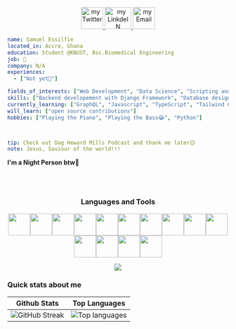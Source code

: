 <p align="center">
<a href="https://twitter.com/_Samess">
  <img alt="my Twitter" width="50px" src="https://user-images.githubusercontent.com/95895530/203465411-e08b5a7d-7bff-4323-a08e-28ad3eb94e80.png"/>
</a>
<a href="https://www.linkedin.com/in/samuel-essilfie-274684252/">
  <img alt="my LinkdeIN" width="60px" height="50px" src="https://user-images.githubusercontent.com/95895530/222520122-bb429593-68f6-499e-800e-c7c0ac99d894.jpg" />
</a>
<a href="mailto:psalmuelselfie@gmail.com">
  <img alt="my Email" width="50px" src="https://user-images.githubusercontent.com/95895530/203465529-99ef9677-fba7-46e6-95c0-2048184c83fa.png" />
</a>
</p>

```yaml
name: Samuel Essilfie
located_in: Accra, Ghana
education: Student @KNUST, Bsc.Biomedical Engineering
job: 🔎
company: N/A
experiences: 
  - ["Not yet🤫"]

fields_of_interests: ["Web Development", "Data Science", "Scripting and Automation"]
skills: ["Backend developement with Django Framework", "Database design with Postgres db"]
currently_learning: ["GraphQL", "Javascript", "TypeScript", "Tailwind CSS", "ReactJs", "NextJs"]
will_learn: ["open source contributions"]
hobbies: ["Playing the Piano", "Playing the Bass😂", "Python"]
```
```yaml


tip: Check out Dag Heward Mills Podcast and thank me later😉
note: Jesus, Saviour of the world!!!
```

**I'm a Night Person btw🦉** 


</br>
</br>
<h3 align="center">Languages and Tools</h3>
<p align="center"><img center height=50 
src="https://cdn.jsdelivr.net/gh/devicons/devicon/icons/python/python-original.svg"/><img height=50
src="https://cdn.jsdelivr.net/gh/devicons/devicon/icons/typescript/typescript-plain.svg" /><img height=50
src="https://cdn.jsdelivr.net/gh/devicons/devicon/icons/javascript/javascript-original.svg" /><img height=50
src="https://cdn.jsdelivr.net/gh/devicons/devicon/icons/c/c-original.svg" /><img height=50
src="https://cdn.jsdelivr.net/gh/devicons/devicon/icons/django/django-plain.svg" /><img height=50
src="https://cdn.jsdelivr.net/gh/devicons/devicon/icons/postgresql/postgresql-original.svg"/><img height=50
src="https://cdn.jsdelivr.net/gh/devicons/devicon/icons/nextjs/nextjs-original.svg"/><img height=50                                               src="https://cdn.jsdelivr.net/gh/devicons/devicon/icons/tailwindcss/tailwindcss-plain.svg"/><img height=50                                     src="https://cdn.jsdelivr.net/gh/devicons/devicon/icons/bootstrap/bootstrap-original.svg" /><img height=50                                                 src="https://cdn.jsdelivr.net/gh/devicons/devicon/icons/html5/html5-original.svg" /><img height=50 src="https://cdn.jsdelivr.net/gh/devicons/devicon/icons/css3/css3-original.svg" /><img height=50 src="https://cdn.jsdelivr.net/gh/devicons/devicon/icons/git/git-plain.svg"/><img height=50 src="https://cdn.jsdelivr.net/gh/devicons/devicon/icons/github/github-original.svg"/><img height=50 src="https://cdn.jsdelivr.net/gh/devicons/devicon/icons/vscode/vscode-original.svg"/>


<p align="center">
  <img src="https://capsule-render.vercel.app/api?type=waving&color=gradient&height=60&section=footer"/>
</p>


### Quick stats about me
| Github Stats | Top Languages |
| --- | --- |
| ![GitHub Streak](https://streak-stats.demolab.com?user=samezzz&theme=github-dark&date_format=j%20M%5B%20Y%5D)| ![Top languages](https://github-readme-stats.vercel.app/api/top-langs/?username=samezzz&show_icons=true&title_color=ffffff&icon_color=f6c32c&text_color=39D353&bg_color=0d1117&count_private=true&layout=compact) |


